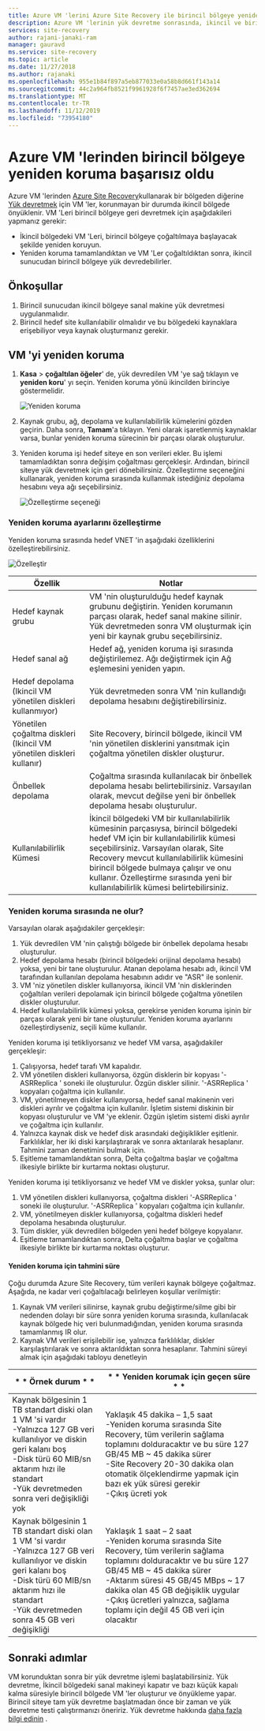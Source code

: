 ```yaml
---
title: Azure VM 'lerini Azure Site Recovery ile birincil bölgeye yeniden koruma | Microsoft Docs
description: Azure VM 'lerinin yük devretme sonrasında, ikincil ve birincil bölge olan Azure Site Recovery kullanarak nasıl yeniden korunacağını açıklar.
services: site-recovery
author: rajani-janaki-ram
manager: gauravd
ms.service: site-recovery
ms.topic: article
ms.date: 11/27/2018
ms.author: rajanaki
ms.openlocfilehash: 955e1b84f897a5eb877033e0a58b8d661f143a14
ms.sourcegitcommit: 44c2a964fb8521f9961928f6f7457ae3ed362694
ms.translationtype: MT
ms.contentlocale: tr-TR
ms.lasthandoff: 11/12/2019
ms.locfileid: "73954180"
---
```

# <a name="reprotect-failed-over-azure-vms-to-the-primary-region"></a>Azure VM 'lerinden birincil bölgeye yeniden koruma başarısız oldu


Azure VM 'lerinden [Azure Site Recovery](site-recovery-overview.md)kullanarak bir bölgeden diğerine [Yük devretmek](site-recovery-failover.md) için VM 'ler, korunmayan bir durumda ikincil bölgede önyüklenir. VM 'Leri birincil bölgeye geri devretmek için aşağıdakileri yapmanız gerekir:

- İkincil bölgedeki VM 'Leri, birincil bölgeye çoğaltılmaya başlayacak şekilde yeniden koruyun.
- Yeniden koruma tamamlandıktan ve VM 'Ler çoğaltıldıktan sonra, ikincil sunucudan birincil bölgeye yük devredebilirler.

## <a name="prerequisites"></a>Önkoşullar
1. Birincil sunucudan ikincil bölgeye sanal makine yük devretmesi uygulanmalıdır.
2. Birincil hedef site kullanılabilir olmalıdır ve bu bölgedeki kaynaklara erişebiliyor veya kaynak oluşturmanız gerekir.

## <a name="reprotect-a-vm"></a>VM 'yi yeniden koruma

1. **Kasa** > **çoğaltılan öğeler**' de, yük devredilen VM 'ye sağ tıklayın ve **yeniden koru**' yı seçin. Yeniden koruma yönü ikincilden birinciye göstermelidir.

   ![Yeniden koruma](./media/site-recovery-how-to-reprotect-azure-to-azure/reprotect.png)

2. Kaynak grubu, ağ, depolama ve kullanılabilirlik kümelerini gözden geçirin. Daha sonra, **Tamam**'a tıklayın. Yeni olarak işaretlenmiş kaynaklar varsa, bunlar yeniden koruma sürecinin bir parçası olarak oluşturulur.
3. Yeniden koruma işi hedef siteye en son verileri ekler. Bu işlemi tamamladıktan sonra değişim çoğaltması gerçekleşir. Ardından, birincil siteye yük devretmek için geri dönebilirsiniz. Özelleştirme seçeneğini kullanarak, yeniden koruma sırasında kullanmak istediğiniz depolama hesabını veya ağı seçebilirsiniz.

   ![Özelleştirme seçeneği](./media/site-recovery-how-to-reprotect-azure-to-azure/customize.png)

### <a name="customize-reprotect-settings"></a>Yeniden koruma ayarlarını özelleştirme

Yeniden koruma sırasında hedef VNET 'in aşağıdaki özelliklerini özelleştirebilirsiniz.

![Özelleştir](./media/site-recovery-how-to-reprotect-azure-to-azure/customizeblade.png)

|Özellik |Notlar  |
|---------|---------|
|Hedef kaynak grubu     | VM 'nin oluşturulduğu hedef kaynak grubunu değiştirin. Yeniden korumanın parçası olarak, hedef sanal makine silinir. Yük devretmeden sonra VM oluşturmak için yeni bir kaynak grubu seçebilirsiniz.        |
|Hedef sanal ağ     | Hedef ağ, yeniden koruma işi sırasında değiştirilemez. Ağı değiştirmek için Ağ eşlemesini yeniden yapın.         |
|Hedef depolama (Ikincil VM yönetilen diskleri kullanmıyor)     | Yük devretmeden sonra VM 'nin kullandığı depolama hesabını değiştirebilirsiniz.         |
|Yönetilen çoğaltma diskleri (Ikincil VM yönetilen diskleri kullanır)    | Site Recovery, birincil bölgede, ikincil VM 'nin yönetilen disklerini yansıtmak için çoğaltma yönetilen diskler oluşturur.         |
|Önbellek depolama     | Çoğaltma sırasında kullanılacak bir önbellek depolama hesabı belirtebilirsiniz. Varsayılan olarak, mevcut değilse yeni bir önbellek depolama hesabı oluşturulur.         |
|Kullanılabilirlik Kümesi     |İkincil bölgedeki VM bir kullanılabilirlik kümesinin parçasıysa, birincil bölgedeki hedef VM için bir kullanılabilirlik kümesi seçebilirsiniz. Varsayılan olarak, Site Recovery mevcut kullanılabilirlik kümesini birincil bölgede bulmaya çalışır ve onu kullanır. Özelleştirme sırasında yeni bir kullanılabilirlik kümesi belirtebilirsiniz.         |


### <a name="what-happens-during-reprotection"></a>Yeniden koruma sırasında ne olur?

Varsayılan olarak aşağıdakiler gerçekleşir:

1. Yük devredilen VM 'nin çalıştığı bölgede bir önbellek depolama hesabı oluşturulur.
2. Hedef depolama hesabı (birincil bölgedeki orijinal depolama hesabı) yoksa, yeni bir tane oluşturulur. Atanan depolama hesabı adı, ikincil VM tarafından kullanılan depolama hesabının adıdır ve "ASR" ile sonlenir.
3. VM 'niz yönetilen diskler kullanıyorsa, ikincil VM 'nin disklerinden çoğaltılan verileri depolamak için birincil bölgede çoğaltma yönetilen diskler oluşturulur.
4. Hedef kullanılabilirlik kümesi yoksa, gerekirse yeniden koruma işinin bir parçası olarak yeni bir tane oluşturulur. Yeniden koruma ayarlarını özelleştirdiyseniz, seçili küme kullanılır.

Yeniden koruma işi tetikliyorsanız ve hedef VM varsa, aşağıdakiler gerçekleşir:

1. Çalışıyorsa, hedef tarafı VM kapalıdır.
2. VM yönetilen diskleri kullanıyorsa, özgün disklerin bir kopyası '-ASRReplica ' soneki ile oluşturulur. Özgün diskler silinir. '-ASRReplica ' kopyaları çoğaltma için kullanılır.
3. VM, yönetilmeyen diskler kullanıyorsa, hedef sanal makinenin veri diskleri ayrılır ve çoğaltma için kullanılır. İşletim sistemi diskinin bir kopyası oluşturulur ve VM 'ye eklenir. Özgün işletim sistemi diski ayrılır ve çoğaltma için kullanılır.
4. Yalnızca kaynak disk ve hedef disk arasındaki değişiklikler eşitlenir. Farklılıklar, her iki diski karşılaştırarak ve sonra aktarılarak hesaplanır. Tahmini zaman denetimini bulmak için.
5. Eşitleme tamamlandıktan sonra, Delta çoğaltma başlar ve çoğaltma ilkesiyle birlikte bir kurtarma noktası oluşturur.

Yeniden koruma işi tetikliyorsanız ve hedef VM ve diskler yoksa, şunlar olur:
1. VM yönetilen diskleri kullanıyorsa, çoğaltma diskleri '-ASRReplica ' soneki ile oluşturulur. '-ASRReplica ' kopyaları çoğaltma için kullanılır.
2. VM, yönetilmeyen diskler kullanıyorsa, çoğaltma diskleri hedef depolama hesabında oluşturulur.
3. Tüm diskler, yük devredilen bölgeden yeni hedef bölgeye kopyalanır.
4. Eşitleme tamamlandıktan sonra, Delta çoğaltma başlar ve çoğaltma ilkesiyle birlikte bir kurtarma noktası oluşturur.

#### <a name="estimated-time--to-do-the-reprotection"></a>Yeniden koruma için tahmini süre 

Çoğu durumda Azure Site Recovery, tüm verileri kaynak bölgeye çoğaltmaz. Aşağıda, ne kadar veri çoğaltılacağı belirleyen koşullar verilmiştir:

1.  Kaynak VM verileri silinirse, kaynak grubu değiştirme/silme gibi bir nedenden dolayı bir süre sonra yeniden koruma sırasında, kullanılacak kaynak bölgede hiç veri bulunmadığından, yeniden koruma sırasında tamamlanmış IR olur.
2.  Kaynak VM verileri erişilebilir ise, yalnızca farklılıklar, diskler karşılaştırılarak ve sonra aktarıldıktan sonra hesaplanır. Tahmini süreyi almak için aşağıdaki tabloyu denetleyin 

|\* * Örnek durum * * | \* * Yeniden korumak için geçen süre * * |
|--- | --- |
|Kaynak bölgesinin 1 TB standart diski olan 1 VM 'si vardır<br/>-Yalnızca 127 GB veri kullanılıyor ve diskin geri kalanı boş<br/>-Disk türü 60 MIB/sn aktarım hızı ile standart<br/>-Yük devretmeden sonra veri değişikliği yok| Yaklaşık 45 dakika – 1,5 saat<br/> -Yeniden koruma sırasında Site Recovery, tüm verilerin sağlama toplamını dolduracaktır ve bu süre 127 GB/45 MB ~ 45 dakika sürer<br/>-Site Recovery 20-30 dakika olan otomatik ölçeklendirme yapmak için bazı ek yük süresi gerekir<br/>-Çıkış ücreti yok |
|Kaynak bölgesinin 1 TB standart diski olan 1 VM 'si vardır<br/>-Yalnızca 127 GB veri kullanılıyor ve diskin geri kalanı boş<br/>-Disk türü 60 MIB/sn aktarım hızı ile standart<br/>-Yük devretmeden sonra 45 GB veri değişikliği| Yaklaşık 1 saat – 2 saat<br/>-Yeniden koruma sırasında Site Recovery, tüm verilerin sağlama toplamını dolduracaktır ve bu süre 127 GB/45 MB ~ 45 dakika sürer<br/>-Aktarım süresi 45 GB/45 MBps ~ 17 dakika olan 45 GB değişiklik uygular<br/>-Çıkış ücretleri yalnızca, sağlama toplamı için değil 45 GB veri için olacaktır|
 



## <a name="next-steps"></a>Sonraki adımlar

VM korunduktan sonra bir yük devretme işlemi başlatabilirsiniz. Yük devretme, İkincil bölgedeki sanal makineyi kapatır ve bazı küçük kapalı kalma süresiyle birincil bölgede VM 'ler oluşturur ve önyükleme yapar. Birincil siteye tam yük devretme başlatmadan önce bir zaman ve yük devretme testi çalıştırmanızı öneririz. Yük devretme hakkında [daha fazla bilgi edinin](site-recovery-failover.md) .
